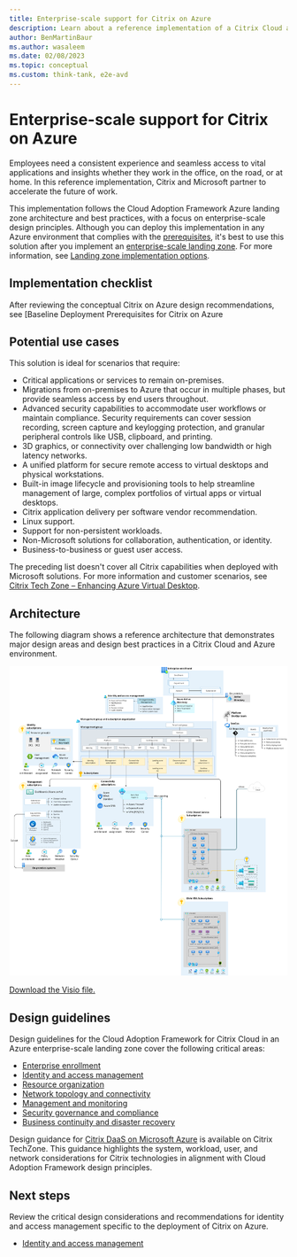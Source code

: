 ```yaml
---
title: Enterprise-scale support for Citrix on Azure
description: Learn about a reference implementation of a Citrix Cloud and Azure landing zone accelerator environment.
author: BenMartinBaur
ms.author: wasaleem
ms.date: 02/08/2023
ms.topic: conceptual
ms.custom: think-tank, e2e-avd
---
```


# Enterprise-scale support for Citrix on Azure

Employees need a consistent experience and seamless access to vital applications and insights whether they work in the office, on the road, or at home. In this reference implementation, Citrix and Microsoft partner to accelerate the future of work.

This implementation follows the Cloud Adoption Framework Azure landing zone architecture and best practices, with a focus on enterprise-scale design principles. Although you can deploy this implementation in any Azure environment that complies with the [prerequisites](https://github.com/Azure/avdaccelerator#getting-started), it's best to use this solution after you implement an [enterprise-scale landing zone](../../../ready/landing-zone/index.md). For more information, see [Landing zone implementation options](../../../ready/landing-zone/implementation-options.md).

## Implementation checklist

After reviewing the conceptual Citrix on Azure design recommendations, see [Baseline Deployment Prerequisites for Citrix on Azure

## Potential use cases

This solution is ideal for scenarios that require:

- Critical applications or services to remain on-premises.
- Migrations from on-premises to Azure that occur in multiple phases, but provide seamless access by end users throughout.
- Advanced security capabilities to accommodate user workflows or maintain compliance. Security requirements can cover session recording, screen capture and keylogging protection, and granular peripheral controls like USB, clipboard, and printing.
- 3D graphics, or connectivity over challenging low bandwidth or high latency networks.
- A unified platform for secure remote access to virtual desktops and physical workstations.
- Built-in image lifecycle and provisioning tools to help streamline management of large, complex portfolios of virtual apps or virtual desktops.
- Citrix application delivery per software vendor recommendation.
- Linux support.
- Support for non-persistent workloads.
- Non-Microsoft solutions for collaboration, authentication, or identity.
- Business-to-business or guest user access.

The preceding list doesn't cover all Citrix capabilities when deployed with Microsoft solutions. For more information and customer scenarios, see [Citrix Tech Zone – Enhancing Azure Virtual Desktop](https://community.citrix.com/tech-zone/learn/tech-briefs/windows-virtual-desktop-value-add).

## Architecture

The following diagram shows a reference architecture that demonstrates major design areas and design best practices in a Citrix Cloud and Azure environment.

[![Diagram of a reference architecture that demonstrates major design areas and design best practices in a Citrix Cloud and Azure environment.](../media/citrix-cloud-azure-virtual-desktop-architecture.png)](../media/citrix-cloud-azure-virtual-desktop-architecture.png#lightbox)

[Download the Visio file.](https://raw.githubusercontent.com/microsoft/CloudAdoptionFramework/master/scenarios/azure-virtual-desktop/landing-zone-citrix/Citrix-accelerator-enterprise-scale-alz-architecture.vsdx)

## Design guidelines

Design guidelines for the Cloud Adoption Framework for Citrix Cloud in an Azure enterprise-scale landing zone cover the following critical areas:

- [Enterprise enrollment](../eslz-enterprise-enrollment.md)
- [Identity and access management](citrix-identity-access-management.md)
- [Resource organization](citrix-resource-organization.md)
- [Network topology and connectivity](citrix-network-topology-connectivity.md)
- [Management and monitoring](citrix-management-monitoring.md)
- [Security governance and compliance](citrix-security-governance-compliance.md)
- [Business continuity and disaster recovery](citrix-business-continuity-disaster-recovery.md)

Design guidance for [Citrix DaaS on Microsoft Azure](https://docs.citrix.com/en-us/citrix-daas-azure.html) is available on Citrix TechZone. This guidance highlights the system, workload, user, and network considerations for Citrix technologies in alignment with Cloud Adoption Framework design principles.

## Next steps

Review the critical design considerations and recommendations for identity and access management specific to the deployment of Citrix on Azure.

- [Identity and access management](citrix-identity-access-management.md)
